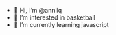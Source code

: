 - 👋 Hi, I’m @annilq
- 👀 I’m interested in basketball
- 🌱 I’m currently learning javascript

<!---
annilq/annilq is a ✨ special ✨ repository because its `README.md` (this file) appears on your GitHub profile.
You can click the Preview link to take a look at your changes.
--->
